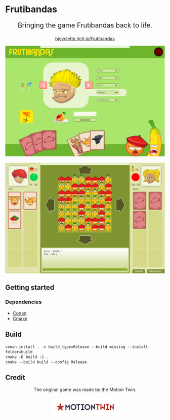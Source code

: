 # Frutibandas

<p align=center style="font-size:150%;">
Bringing the game Frutibandas back to life.<br>

<p align=center>
<a href="https://bicyclette.itch.io/frutibandas">bicyclette.itch.io/frutibandas</a>
</p>


<img alt="home" src="screen_capture/home_page.png">
<br><br>
<img alt="game" src="screen_capture/game_page.png">
</p>

## Getting started

### Dependencies

- [Conan](https://conan.io/)
- [Cmake](https://cmake.org/)

## Build

```
conan install . -s build_type=Release --build missing --install-folder=build
cmake -B build -S .
cmake --build build --config Release
```

## Credit
<p align=center>
The original game was made by the Motion Twin.<br><br>
<a href="https://motion-twin.com/fr/">
<img alt="Motion Twin" src="logo/motion_twin.png" width="200">
</a>
</p>
